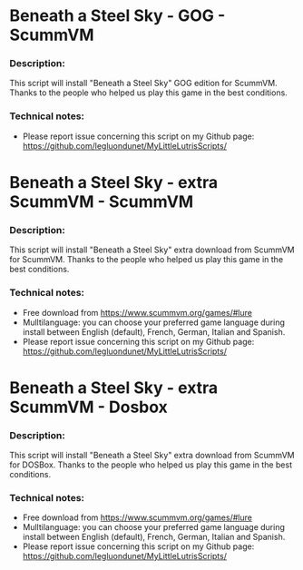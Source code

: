# Beneath a Steel Sky - GOG - ScummVM

### Description:
This script will install "Beneath a Steel Sky" GOG edition for ScummVM.
Thanks to the people who helped us play this game in the best conditions.


### Technical notes:
- Please report issue concerning this script on my Github page:
https://github.com/legluondunet/MyLittleLutrisScripts/

# Beneath a Steel Sky - extra ScummVM - ScummVM

### Description:
This script will install "Beneath a Steel Sky" extra download from  ScummVM for ScummVM.
Thanks to the people who helped us play this game in the best conditions.


### Technical notes:
- Free download from https://www.scummvm.org/games/#lure
- Mulltilanguage: you can choose your preferred game language during install between English (default), French, German, Italian and Spanish.
- Please report issue concerning this script on my Github page:
https://github.com/legluondunet/MyLittleLutrisScripts/

# Beneath a Steel Sky - extra ScummVM - Dosbox

### Description:
This script will install "Beneath a Steel Sky" extra download from  ScummVM for DOSBox.
Thanks to the people who helped us play this game in the best conditions.


### Technical notes:
- Free download from https://www.scummvm.org/games/#lure
- Mulltilanguage: you can choose your preferred game language during install between English (default), French, German, Italian and Spanish.
- Please report issue concerning this script on my Github page:
https://github.com/legluondunet/MyLittleLutrisScripts/
